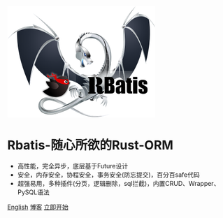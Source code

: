 ![logo](logo.png )

# Rbatis-随心所欲的Rust-ORM

* 高性能，完全异步，底层基于Future设计
* 安全，内存安全，协程安全，事务安全(防忘提交)，百分百safe代码
* 超强易用，多种插件(分页，逻辑删除，sql拦截)，内置CRUD、Wrapper、PySQL语法

[English](en/)
[博客](blog.md)
[立即开始](#Rbatis-初始化)
